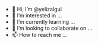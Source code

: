 - 👋 Hi, I’m @yelizalgul
- 👀 I’m interested in ...
- 🌱 I’m currently learning ...
- 💞️ I’m looking to collaborate on ...
- 📫 How to reach me ...

<!---
yelizalgul/yelizalgul is a ✨ special ✨ repository because its `README.md` (this file) appears on your GitHub profile.
You can click the Preview link to take a look at your changes.
--->
